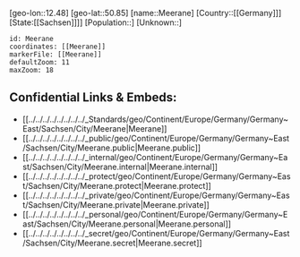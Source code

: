 ﻿---
location: [50.85,12.48]
mapzoom: [7,12] 
mapmarker: city 
type: City
tags:
- geo/City


SpocWebEntityId: 32373
isDeleted: false
confidential: public

---
[geo-lon::12.48]
[geo-lat::50.85]
[name::Meerane]
[Country::[[Germany]]]
[State:[[Sachsen]]]]
[Population::]
[Unknown::]


```leaflet
id: Meerane
coordinates: [[Meerane]]
markerFile: [[Meerane]]
defaultZoom: 11 
maxZoom: 18
```


## Confidential Links & Embeds: 
- [[../../../../../../../../_Standards/geo/Continent/Europe/Germany/Germany~East/Sachsen/City/Meerane|Meerane]] 
- [[../../../../../../../../_public/geo/Continent/Europe/Germany/Germany~East/Sachsen/City/Meerane.public|Meerane.public]] 
- [[../../../../../../../../_internal/geo/Continent/Europe/Germany/Germany~East/Sachsen/City/Meerane.internal|Meerane.internal]] 
- [[../../../../../../../../_protect/geo/Continent/Europe/Germany/Germany~East/Sachsen/City/Meerane.protect|Meerane.protect]] 
- [[../../../../../../../../_private/geo/Continent/Europe/Germany/Germany~East/Sachsen/City/Meerane.private|Meerane.private]] 
- [[../../../../../../../../_personal/geo/Continent/Europe/Germany/Germany~East/Sachsen/City/Meerane.personal|Meerane.personal]] 
- [[../../../../../../../../_secret/geo/Continent/Europe/Germany/Germany~East/Sachsen/City/Meerane.secret|Meerane.secret]] 
